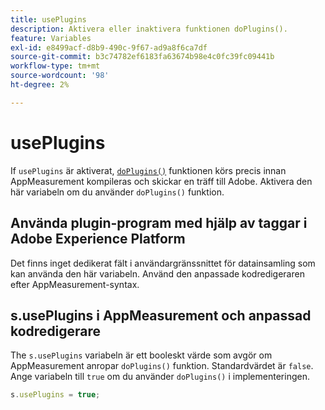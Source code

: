 ```yaml
---
title: usePlugins
description: Aktivera eller inaktivera funktionen doPlugins().
feature: Variables
exl-id: e8499acf-d8b9-490c-9f67-ad9a8f6ca7df
source-git-commit: b3c74782ef6183fa63674b98e4c0fc39fc09441b
workflow-type: tm+mt
source-wordcount: '98'
ht-degree: 2%

---
```


# usePlugins

If `usePlugins` är aktiverat, [`doPlugins()`](../functions/doplugins.md) funktionen körs precis innan AppMeasurement kompileras och skickar en träff till Adobe. Aktivera den här variabeln om du använder `doPlugins()` funktion.

## Använda plugin-program med hjälp av taggar i Adobe Experience Platform

Det finns inget dedikerat fält i användargränssnittet för datainsamling som kan använda den här variabeln. Använd den anpassade kodredigeraren efter AppMeasurement-syntax.

## s.usePlugins i AppMeasurement och anpassad kodredigerare

The `s.usePlugins` variabeln är ett booleskt värde som avgör om AppMeasurement anropar `doPlugins()` funktion. Standardvärdet är `false`. Ange variabeln till `true` om du använder `doPlugins()` i implementeringen.

```js
s.usePlugins = true;
```
